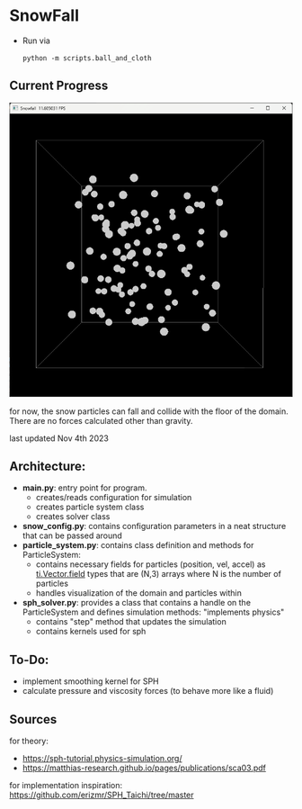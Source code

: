 # SnowFall
- Run via
    ```
    python -m scripts.ball_and_cloth
    ```

## Current Progress

![Dev Log](images/nov_04_js.png)

for now, the snow particles can fall and collide with the floor of the domain. There are no forces calculated other than gravity.

last updated Nov 4th 2023

## Architecture:
- **main.py**: entry point for program.
    - creates/reads configuration for simulation
    - creates particle system class
    - creates solver class
- **snow_config.py**: contains configuration parameters in a neat structure that can be passed around
- **particle_system.py**: contains class definition and methods for ParticleSystem:
    - contains necessary fields for particles (position, vel, accel) as [ti.Vector.field](https://docs.taichi-lang.org/docs/field#vector-fields) types that are (N,3) arrays where N is the number of particles
    - handles visualization of the domain and particles within
- **sph_solver.py**: provides a class that contains a handle on the ParticleSystem and defines simulation methods: "implements physics"
    - contains "step" method that updates the simulation
    - contains kernels used for sph

## To-Do:
- implement smoothing kernel for SPH 
- calculate pressure and viscosity forces (to behave more like a fluid)

## Sources
for theory:
- https://sph-tutorial.physics-simulation.org/
- https://matthias-research.github.io/pages/publications/sca03.pdf  


for implementation inspiration:
https://github.com/erizmr/SPH_Taichi/tree/master

